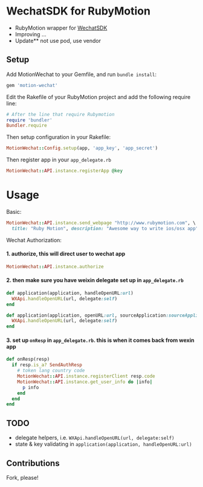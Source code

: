 WechatSDK for RubyMotion
====================

- RubyMotion wrapper for [WechatSDK](https://open.weixin.qq.com)
- Improving ...
- Update** not use pod, use vendor

## Setup

Add MotionWechat to your Gemfile, and run `bundle install`:
```ruby
gem 'motion-wechat'
```

Edit the Rakefile of your RubyMotion project and add the following require line:
```ruby
# After the line that require Rubymotion
require 'bundler'
Bundler.require
```

Then setup configuration in your Rakefile:
```ruby
MotionWechat::Config.setup(app, 'app_key', 'app_secret')
```

Then register app in your `app_delegate.rb`
```ruby
MotionWechat::API.instance.registerApp @key
```


Usage
==========

Basic:

```ruby
MotionWechat::API.instance.send_webpage "http://www.rubymotion.com", \
  title: "Ruby Motion", description: "Awesome way to write ios/osx app"
```

Wechat Authorization:

#### 1. authorize, this will direct user to wechat app
```ruby
MotionWechat::API.instance.authorize
```

#### 2. then make sure you have weixin delegate set up in `app_delegate.rb`
```ruby
def application(application, handleOpenURL:url)
  WXApi.handleOpenURL(url, delegate:self)
end

def application(application, openURL:url, sourceApplication:sourceApplication, annotation:annotation)
  WXApi.handleOpenURL(url, delegate:self)
end
```

#### 3. set up `onResp` in `app_delegate.rb`. this is when it comes back from wexin app
```ruby
def onResp(resp)
  if resp.is_a? SendAuthResp
    # token lang country code
    MotionWechat::API.instance.registerClient resp.code
    MotionWechat::API.instance.get_user_info do |info|
      p info
    end
  end
end
```


## TODO
- delegate helpers, i.e. `WXApi.handleOpenURL(url, delegate:self)`
- state & key validating in `application(application, handleOpenURL:url)`

## Contributions

Fork, please!
